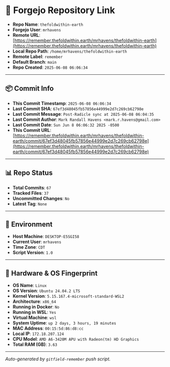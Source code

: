 # 🔗 Forgejo Repository Link

- **Repo Name**: `thefoldwithin-earth`
- **Forgejo User**: `mrhavens`
- **Remote URL**: [https://remember.thefoldwithin.earth/mrhavens/thefoldwithin-earth](https://remember.thefoldwithin.earth/mrhavens/thefoldwithin-earth)
- **Local Repo Path**: `/home/mrhavens/thefoldwithin-earth`
- **Remote Label**: `remember`
- **Default Branch**: `main`
- **Repo Created**: `2025-06-08 06:06:34`

---

## 📦 Commit Info

- **This Commit Timestamp**: `2025-06-08 06:06:34`
- **Last Commit SHA**: `67ef3d48045fb57856e44999e2d7c269cb62798e`
- **Last Commit Message**: `Post-Radicle sync at 2025-06-08 06:04:35`
- **Last Commit Author**: `Mark Randall Havens <mark.r.havens@gmail.com>`
- **Last Commit Date**: `Sun Jun 8 06:06:32 2025 -0500`
- **This Commit URL**: [https://remember.thefoldwithin.earth/mrhavens/thefoldwithin-earth/commit/67ef3d48045fb57856e44999e2d7c269cb62798e](https://remember.thefoldwithin.earth/mrhavens/thefoldwithin-earth/commit/67ef3d48045fb57856e44999e2d7c269cb62798e)

---

## 📊 Repo Status

- **Total Commits**: `67`
- **Tracked Files**: `37`
- **Uncommitted Changes**: `No`
- **Latest Tag**: `None`

---

## 🧭 Environment

- **Host Machine**: `DESKTOP-E5SGI58`
- **Current User**: `mrhavens`
- **Time Zone**: `CDT`
- **Script Version**: `1.0`

---

## 🧬 Hardware & OS Fingerprint

- **OS Name**: `Linux`
- **OS Version**: `Ubuntu 24.04.2 LTS`
- **Kernel Version**: `5.15.167.4-microsoft-standard-WSL2`
- **Architecture**: `x86_64`
- **Running in Docker**: `No`
- **Running in WSL**: `Yes`
- **Virtual Machine**: `wsl`
- **System Uptime**: `up 2 days, 3 hours, 19 minutes`
- **MAC Address**: `00:15:5d:86:d8:cc`
- **Local IP**: `172.18.207.124`
- **CPU Model**: `AMD A6-3420M APU with Radeon(tm) HD Graphics`
- **Total RAM (GB)**: `3.63`

---

_Auto-generated by `gitfield-remember` push script._

